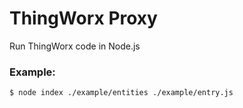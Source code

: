 # ThingWorx Proxy
Run ThingWorx code in Node.js

### Example:
```
$ node index ./example/entities ./example/entry.js
```